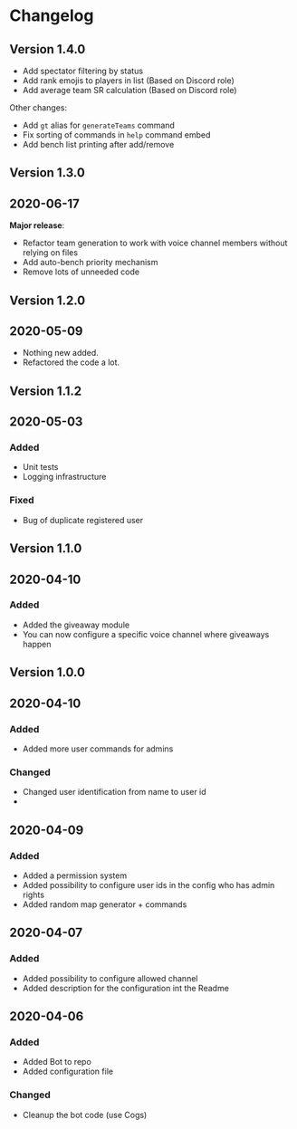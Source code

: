 # Changelog
## Version 1.4.0
* Add spectator filtering by status
* Add rank emojis to players in list (Based on Discord role)
* Add average team SR calculation (Based on Discord role)

Other changes:
* Add `gt` alias for `generateTeams` command
* Fix sorting of commands in `help` command embed
* Add bench list printing after add/remove


## Version 1.3.0
## 2020-06-17
**Major release**:
* Refactor team generation to work with voice channel members without relying on files
* Add auto-bench priority mechanism
* Remove lots of unneeded code

## Version 1.2.0
## 2020-05-09
- Nothing new added.
- Refactored the code a lot.

## Version 1.1.2
## 2020-05-03
### Added
* Unit tests
* Logging infrastructure
### Fixed
- Bug of duplicate registered user

## Version 1.1.0
## 2020-04-10
### Added
- Added the giveaway module 
- You can now configure a specific voice channel where giveaways happen

## Version 1.0.0
## 2020-04-10
### Added
- Added more user commands for admins

### Changed
- Changed user identification from name to user id
- 

## 2020-04-09
### Added
- Added a permission system
- Added possibility to configure user ids in the config who has admin rights
- Added random map generator + commands

## 2020-04-07
### Added
- Added possibility to configure allowed channel
- Added description for the configuration int the Readme

## 2020-04-06
### Added
- Added Bot to repo
- Added configuration file

### Changed
- Cleanup the bot code (use Cogs)